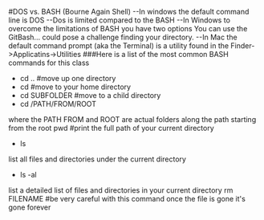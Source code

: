 #DOS vs. BASH (Bourne Again Shell)
--In windows the default command line is DOS
--Dos is limited compared to the BASH
--In Windows to overcome the limitations of BASH you have two options
  You can use the GitBash... could pose a challenge finding your directory. 
--In Mac the default command prompt (aka the Terminal) is a utility found in the Finder->Applicatins->Utilities
###Here is a list of the most common BASH commands for this class

- cd ..  #move up one directory
- cd     #move to your home directory
- cd SUBFOLDER #move to a child directory
- cd /PATH/FROM/ROOT 

where the PATH FROM and ROOT are actual folders 
along the path starting from the root
pwd    #print the full path of your current directory

- ls

list all files and directories under the current directory

- ls -al 

list a detailed list of files and directories in your current directory
rm FILENAME #be very careful with this command once the file is gone it's gone forever
